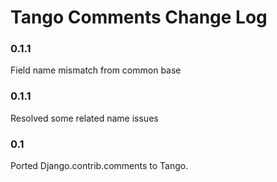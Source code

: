 # Tango Comments Change Log

### 0.1.1 
Field name mismatch from common base

### 0.1.1 
Resolved some related name issues

### 0.1
Ported Django.contrib.comments to Tango.
